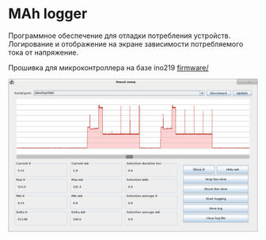 # MAh logger

Программное обеспечение для отладки потребления устройств. Логирование и отображение на экране зависимости потребляемого тока от напряжение.

Прошивка для микроконтроллера на базе ino219 [firmware/](firmware/)

<img alt="" src="docs/mah_logger.png " max-width="500">